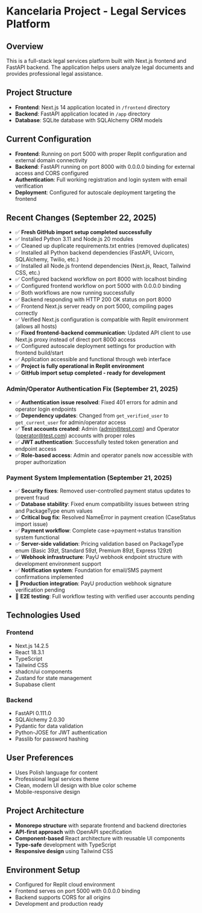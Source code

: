 # Kancelaria Project - Legal Services Platform

## Overview
This is a full-stack legal services platform built with Next.js frontend and FastAPI backend. The application helps users analyze legal documents and provides professional legal assistance.

## Project Structure
- **Frontend**: Next.js 14 application located in `/frontend` directory
- **Backend**: FastAPI application located in `/app` directory
- **Database**: SQLite database with SQLAlchemy ORM models

## Current Configuration
- **Frontend**: Running on port 5000 with proper Replit configuration and external domain connectivity
- **Backend**: FastAPI running on port 8000 with 0.0.0.0 binding for external access and CORS configured
- **Authentication**: Full working registration and login system with email verification
- **Deployment**: Configured for autoscale deployment targeting the frontend

## Recent Changes (September 22, 2025)
- ✅ **Fresh GitHub import setup completed successfully**
- ✅ Installed Python 3.11 and Node.js 20 modules
- ✅ Cleaned up duplicate requirements.txt entries (removed duplicates)
- ✅ Installed all Python backend dependencies (FastAPI, Uvicorn, SQLAlchemy, Twilio, etc.)
- ✅ Installed all Node.js frontend dependencies (Next.js, React, Tailwind CSS, etc.)
- ✅ Configured backend workflow on port 8000 with localhost binding
- ✅ Configured frontend workflow on port 5000 with 0.0.0.0 binding
- ✅ Both workflows are now running successfully
- ✅ Backend responding with HTTP 200 OK status on port 8000
- ✅ Frontend Next.js server ready on port 5000, compiling pages correctly
- ✅ Verified Next.js configuration is compatible with Replit environment (allows all hosts)
- ✅ **Fixed frontend-backend communication**: Updated API client to use Next.js proxy instead of direct port 8000 access
- ✅ Configured autoscale deployment settings for production with frontend build/start
- ✅ Application accessible and functional through web interface
- ✅ **Project is fully operational in Replit environment**
- ✅ **GitHub import setup completed - ready for development**

### Admin/Operator Authentication Fix (September 21, 2025)
- ✅ **Authentication issue resolved**: Fixed 401 errors for admin and operator login endpoints
- ✅ **Dependency updates**: Changed from `get_verified_user` to `get_current_user` for admin/operator access
- ✅ **Test accounts created**: Admin (admin@test.com) and Operator (operator@test.com) accounts with proper roles
- ✅ **JWT authentication**: Successfully tested token generation and endpoint access
- ✅ **Role-based access**: Admin and operator panels now accessible with proper authorization

### Payment System Implementation (September 21, 2025)
- ✅ **Security fixes**: Removed user-controlled payment status updates to prevent fraud
- ✅ **Database stability**: Fixed enum compatibility issues between string and PackageType enum values
- ✅ **Critical bug fix**: Resolved NameError in payment creation (CaseStatus import issue)
- ✅ **Payment workflow**: Complete case→payment→status transition system functional
- ✅ **Server-side validation**: Pricing validation based on PackageType enum (Basic 39zł, Standard 59zł, Premium 89zł, Express 129zł)
- ✅ **Webhook infrastructure**: PayU webhook endpoint structure with development environment support
- ✅ **Notification system**: Foundation for email/SMS payment confirmations implemented
- 🔄 **Production integration**: PayU production webhook signature verification pending
- 🔄 **E2E testing**: Full workflow testing with verified user accounts pending

## Technologies Used
### Frontend
- Next.js 14.2.5
- React 18.3.1
- TypeScript
- Tailwind CSS
- shadcn/ui components
- Zustand for state management
- Supabase client

### Backend
- FastAPI 0.111.0
- SQLAlchemy 2.0.30
- Pydantic for data validation
- Python-JOSE for JWT authentication
- Passlib for password hashing

## User Preferences
- Uses Polish language for content
- Professional legal services theme
- Clean, modern UI design with blue color scheme
- Mobile-responsive design

## Project Architecture
- **Monorepo structure** with separate frontend and backend directories
- **API-first approach** with OpenAPI specification
- **Component-based** React architecture with reusable UI components
- **Type-safe** development with TypeScript
- **Responsive design** using Tailwind CSS

## Environment Setup
- Configured for Replit cloud environment
- Frontend serves on port 5000 with 0.0.0.0 binding
- Backend supports CORS for all origins
- Development and production ready